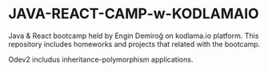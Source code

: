 # JAVA-REACT-CAMP-w-KODLAMAIO
 Java & React bootcamp held by Engin Demiroğ on kodlama.io platform. This repository includes homeworks and projects that related with the bootcamp.
 
 
 Odev2 includus inheritance-polymorphism applications.
